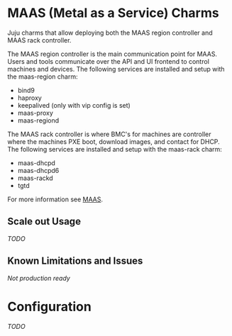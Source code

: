 # MAAS (Metal as a Service) Charms

Juju charms that allow deploying both the MAAS region controller and MAAS rack
controller.

The MAAS region controller is the main communication point for MAAS. Users and
tools communicate over the API and UI frontend to control machines and devices.
The following services are installed and setup with the maas-region charm:

* bind9
* haproxy
* keepalived (only with vip config is set)
* maas-proxy
* maas-regiond

The MAAS rack controller is where BMC's for machines are controller where the
machines PXE boot, download images, and contact for DHCP. The following
services are installed and setup with the maas-rack charm:

* maas-dhcpd
* maas-dhcpd6
* maas-rackd
* tgtd

For more information see [MAAS]((https://maas.io)).

## Scale out Usage

*TODO*

## Known Limitations and Issues

*Not production ready*

# Configuration

*TODO*
